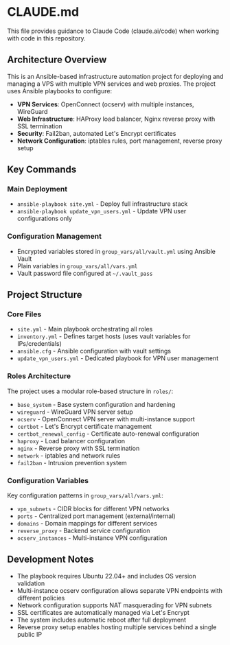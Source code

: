 # CLAUDE.md

This file provides guidance to Claude Code (claude.ai/code) when working with code in this repository.

## Architecture Overview

This is an Ansible-based infrastructure automation project for deploying and managing a VPS with multiple VPN services and web proxies. The project uses Ansible playbooks to configure:

- **VPN Services**: OpenConnect (ocserv) with multiple instances, WireGuard
- **Web Infrastructure**: HAProxy load balancer, Nginx reverse proxy with SSL termination
- **Security**: Fail2ban, automated Let's Encrypt certificates
- **Network Configuration**: iptables rules, port management, reverse proxy setup

## Key Commands

### Main Deployment
- `ansible-playbook site.yml` - Deploy full infrastructure stack
- `ansible-playbook update_vpn_users.yml` - Update VPN user configurations only

### Configuration Management
- Encrypted variables stored in `group_vars/all/vault.yml` using Ansible Vault
- Plain variables in `group_vars/all/vars.yml`
- Vault password file configured at `~/.vault_pass`

## Project Structure

### Core Files
- `site.yml` - Main playbook orchestrating all roles
- `inventory.yml` - Defines target hosts (uses vault variables for IPs/credentials)
- `ansible.cfg` - Ansible configuration with vault settings
- `update_vpn_users.yml` - Dedicated playbook for VPN user management

### Roles Architecture
The project uses a modular role-based structure in `roles/`:

- `base_system` - Base system configuration and hardening
- `wireguard` - WireGuard VPN server setup
- `ocserv` - OpenConnect VPN server with multi-instance support
- `certbot` - Let's Encrypt certificate management
- `certbot_renewal_config` - Certificate auto-renewal configuration
- `haproxy` - Load balancer configuration
- `nginx` - Reverse proxy with SSL termination
- `network` - iptables and network rules
- `fail2ban` - Intrusion prevention system

### Configuration Variables
Key configuration patterns in `group_vars/all/vars.yml`:
- `vpn_subnets` - CIDR blocks for different VPN networks
- `ports` - Centralized port management (external/internal)
- `domains` - Domain mappings for different services
- `reverse_proxy` - Backend service configuration
- `ocserv_instances` - Multi-instance VPN configuration

## Development Notes

- The playbook requires Ubuntu 22.04+ and includes OS version validation
- Multi-instance ocserv configuration allows separate VPN endpoints with different policies
- Network configuration supports NAT masquerading for VPN subnets
- SSL certificates are automatically managed via Let's Encrypt
- The system includes automatic reboot after full deployment
- Reverse proxy setup enables hosting multiple services behind a single public IP